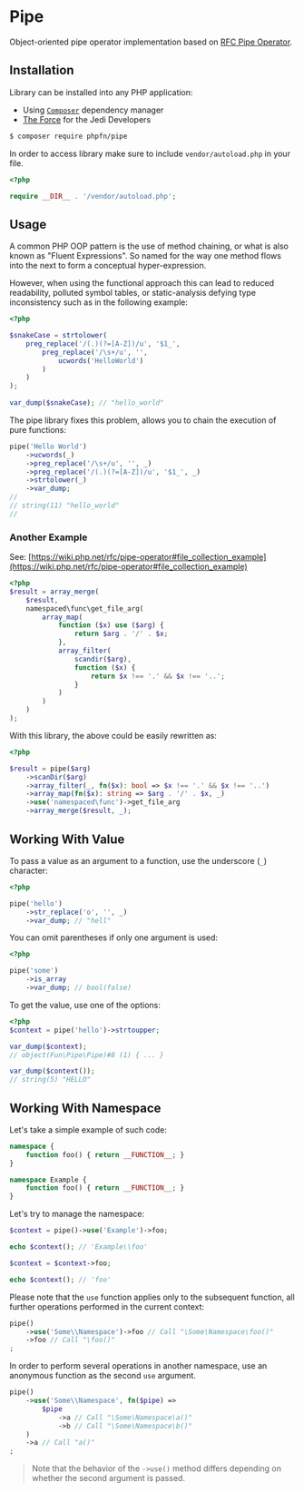 # Pipe

Object-oriented pipe operator implementation based 
on [RFC Pipe Operator](https://wiki.php.net/rfc/pipe-operator).

## Installation

Library can be installed into any PHP application:
- Using [`Composer`](https://getcomposer.org/) dependency manager 
- [The Force](https://www.youtube.com/watch?v=o2we_B6hDrY) for the Jedi Developers

```sh
$ composer require phpfn/pipe
```

In order to access library make sure to include `vendor/autoload.php` 
in your file.

```php
<?php

require __DIR__ . '/vendor/autoload.php';
```


## Usage

A common PHP OOP pattern is the use of method chaining, or what is 
also known as "Fluent Expressions". So named for the way one method 
flows into the next to form a conceptual hyper-expression.

However, when using the functional approach this can lead to reduced 
readability, polluted symbol tables, or static-analysis defying 
type inconsistency such as in the following example:

```php
<?php

$snakeCase = strtolower(
    preg_replace('/(.)(?=[A-Z])/u', '$1_', 
        preg_replace('/\s+/u', '', 
            ucwords('HelloWorld')
        )
    )
);
             
var_dump($snakeCase); // "hello_world"
```

The pipe library fixes this problem, allows you to 
chain the execution of pure functions:

```php
pipe('Hello World')
    ->ucwords(_)
    ->preg_replace('/\s+/u', '', _)
    ->preg_replace('/(.)(?=[A-Z])/u', '$1_', _)
    ->strtolower(_)
    ->var_dump;
//
// string(11) "hello_world"
//
```

### Another Example

See: [https://wiki.php.net/rfc/pipe-operator#file_collection_example](https://wiki.php.net/rfc/pipe-operator#file_collection_example)

```php
<?php
$result = array_merge(
    $result,
    namespaced\func\get_file_arg(
        array_map(
            function ($x) use ($arg) {
                return $arg . '/' . $x;
            },
            array_filter(
                scandir($arg),
                function ($x) {
                    return $x !== '.' && $x !== '..';
                }
            )
        )
    )
);
```

With this library, the above could be easily rewritten as:

```php
<?php

$result = pipe($arg)
    ->scanDir($arg)
    ->array_filter(_, fn($x): bool => $x !== '.' && $x !== '..')
    ->array_map(fn($x): string => $arg . '/' . $x, _)
    ->use('namespaced\func')->get_file_arg
    ->array_merge($result, _);
```

## Working With Value

To pass a value as an argument to a function, use the 
underscore (`_`) character:

```php
<?php

pipe('hello')
    ->str_replace('o', '', _)
    ->var_dump; // "hell"
```

You can omit parentheses if only one argument is used:

```php
<?php

pipe('some')
    ->is_array
    ->var_dump; // bool(false) 
```

To get the value, use one of the options:

```php
<?php
$context = pipe('hello')->strtoupper;

var_dump($context);
// object(Fun\Pipe\Pipe)#8 (1) { ... } 

var_dump($context());
// string(5) "HELLO"
```

## Working With Namespace

Let's take a simple example of such code:

```php
namespace {
    function foo() { return __FUNCTION__; }
}

namespace Example {
    function foo() { return __FUNCTION__; }
}
```

Let's try to manage the namespace:

```php
$context = pipe()->use('Example')->foo;

echo $context(); // 'Example\\foo'

$context = $context->foo;

echo $context(); // 'foo'
```

Please note that the `use` function applies only to the subsequent function, 
all further operations performed in the current context:

```php
pipe()
    ->use('Some\\Namespace')->foo // Call "\Some\Namespace\foo()"
    ->foo // Call "\foo()"
;
```

In order to perform several operations in another namespace, use an anonymous 
function as the second `use` argument.

```php
pipe()
    ->use('Some\\Namespace', fn($pipe) => 
        $pipe
            ->a // Call "\Some\Namespace\a()"
            ->b // Call "\Some\Namespace\b()"
    )
    ->a // Call "a()"
;
```

> Note that the behavior of the `->use()` method differs depending on whether 
> the second argument is passed.
